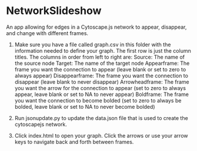 # NetworkSlideshow
An app allowing for edges in a Cytoscape.js network to appear, disappear, and change with different frames.

1. Make sure you have a file called graph.csv in this folder with the information needed to define your graph. The first row is just the column titles. The columns in order from left to right are: 
  Source: The name of the source node 
	Target: The name of the target node
	Appearframe: The frame you want the connection to appear (leave blank or set to zero to always appear)
	Disappearframe: The frame you want the connection to disappear (leave blank to never disappear)
  Arrowheadframe: The frame you want the arrow for the connection to appear (set to zero to always appear, leave blank or set to NA to never appear)
	Boldframe: The frame you want the connection to become bolded (set to zero to always be bolded, leave blank or set to NA to never become bolded)

2. Run jsonupdate.py to update the data.json file that is used to create the cytoscapejs network.

3. Click index.html to open your graph. Click the arrows or use your arrow keys to navigate back and forth between frames.
